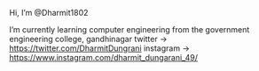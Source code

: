  Hi, I’m @Dharmit1802
 
 I’m currently learning computer engineering from the government engineering college, gandhinagar
 twitter -> https://twitter.com/DharmitDungrani
 instagram -> https://www.instagram.com/dharmit_dungarani_49/


<!---
Dharmit1802/Dharmit1802 is a ✨ special ✨ repository because its `README.md` (this file) appears on your GitHub profile.
You can click the Preview link to take a look at your changes.
--->
